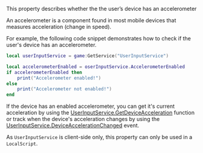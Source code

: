 This property describes whether the the user’s device has an accelerometer

An accelerometer is a component found in most mobile devices that measures acceleration (change in speed).

For example, the following code snippet demonstrates how to check if the user's device has an accelerometer.

```lua
local userInputService = game:GetService("UserInputService")

local accelerometerEnabled = oserInputService.AccelerometerEnabled
if accelerometerEnabled then
	print("Accelerometer enabled!")
else
	print("Accelerometer not enabled!")
end
```

If the device has an enabled accelerometer, you can get it's current acceleration by using the [UserInputService.GetDeviceAcceleration](https://developer.roblox.com/api-reference/function/UserInputService/GetDeviceAcceleration) function or track when the device's acceleration changes by using the [UserInputService.DeviceAccelerationChanged](https://developer.roblox.com/api-reference/event/UserInputService/DeviceAccelerationChanged) event.

As `UserInputService` is client-side only, this property can only be used in a `LocalScript`.